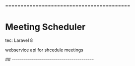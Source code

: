 ## -----------------------------------------
<h1><b>Meeting Scheduler</b></h1>
<p>tec: Laravel 8</p>

<p>webservice api for shcedule meetings</p>
## -----------------------------------------
